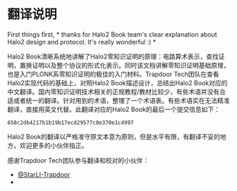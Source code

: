 # 翻译说明

First things first, * thanks for Halo2 Book team's clear explanation about Halo2 design and protocol. It's really wonderful :) *

Halo2 Book清晰系统地讲解了Halo2零知识证明的原理：电路算术表示，查找证明，置换证明以及整个协议的形式化表示。同时该文档讲解零知识证明基础原理，也是入门PLONK系零知识证明的极佳的入门材料。Trapdoor Tech团队在查看Halo2实现代码的基础上，对照Halo2 Book描述设计，总结出Halo2
Book对应的中文翻译。国内零知识证明技术相关的正规教程/教材比较少，有些术语并没有合适或者统一的翻译。针对用到的术语，整理了一个术语表。有些术语实在无法精准翻译，直接用英文代替。此翻译对应的Halo2 Book的最后一个提交信息如下：
```
658c2db4217b1b19b17ecd29577c0e370e1c4997
```

Halo2 Book的翻译以严格准守原文本意为原则，但是水平有限，有翻译不妥的地方，欢迎更多的小伙伴指正。


感谢Trapdoor Tech团队参与翻译和校对的小伙伴：
- [@StarLI-Trapdoor](https://github.com/StarLI-Trapdoor)
-



